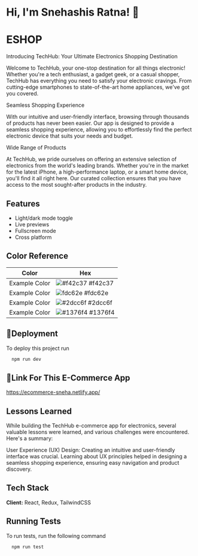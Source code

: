 
# Hi, I'm Snehashis Ratna! 👋


# ESHOP

Introducing TechHub: Your Ultimate Electronics Shopping Destination

Welcome to TechHub, your one-stop destination for all things electronic! Whether you're a tech enthusiast, a gadget geek, or a casual shopper, TechHub has everything you need to satisfy your electronic cravings. From cutting-edge smartphones to state-of-the-art home appliances, we've got you covered.

Seamless Shopping Experience

With our intuitive and user-friendly interface, browsing through thousands of products has never been easier. Our app is designed to provide a seamless shopping experience, allowing you to effortlessly find the perfect electronic device that suits your needs and budget.

Wide Range of Products

At TechHub, we pride ourselves on offering an extensive selection of electronics from the world's leading brands. Whether you're in the market for the latest iPhone, a high-performance laptop, or a smart home device, you'll find it all right here. Our curated collection ensures that you have access to the most sought-after products in the industry.


## Features

- Light/dark mode toggle
- Live previews
- Fullscreen mode
- Cross platform

## Color Reference

| Color             | Hex                                                                |
| ----------------- | ------------------------------------------------------------------ |
| Example Color | ![#f42c37](https://via.placeholder.com/10/0a192f?text=+) #f42c37|
| Example Color | ![fdc62e](https://via.placeholder.com/10/f8f8f8?text=+) #fdc62e |
| Example Color | ![#2dcc6f](https://via.placeholder.com/10/00b48a?text=+) #2dcc6f |
| Example Color | ![#1376f4](https://via.placeholder.com/10/00b48a?text=+) #1376f4 |


## 🚀Deployment

To deploy this project run

```bash
  npm run dev
```


## 🚀Link For This E-Commerce App

https://ecommerce-sneha.netlify.app/


## Lessons Learned

While building the TechHub e-commerce app for electronics, several valuable lessons were learned, and various challenges were encountered. Here's a summary:

User Experience (UX) Design: Creating an intuitive and user-friendly interface was crucial. Learning about UX principles helped in designing a seamless shopping experience, ensuring easy navigation and product discovery.
## Tech Stack

**Client:** React, Redux, TailwindCSS



## Running Tests

To run tests, run the following command

```bash
  npm run test
```

